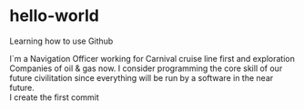# hello-world
Learning how to use Github

I`m a Navigation Officer working for Carnival cruise line first and exploration Companies of oil & gas now. I consider programming the core skill of our future civilitation since everything will be run by a software in the near future.  
I create the first commit
